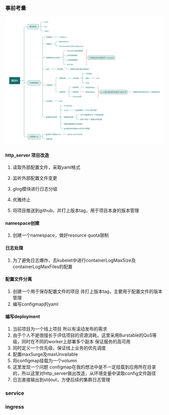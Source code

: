 ### 事前考量

![]()![作业](./作业.png)

####  http_server 项目改造

1. 读取外部配置文件，采取yaml格式

2. 监听外部配置文件变更

3. glog模块进行日志分级

4. 优雅终止
5. 将项目推送到github，并打上版本tag，用于项目本身的版本管理

#### namespace创建

1. 创建一个namespace，做好resource quota限制

#### 日志处理
1. 为了避免日志爆炸，去kubelet中进行containerLogMaxSize及containerLogMaxFiles的配置

####  配置文件分离
1. 创建一个用于保存配置文件的项目 并打上版本tag，主要用于配置文件的版本管理
2. 编写configmap的yaml

####  编写deployment
1. 当前项目为一个线上项目 所以有滚动发布的需求
2. 由于个人不是很擅长于评估项目的资源消耗，这里采用Burstable的QoS等级，同时在不同的worker上部署多个副本 保证服务的高可用
3. 同时定义一个优先级，保证线上业务的优先调度
3. 配置maxSurge及maxUnvailable
4. 将configmap挂载为一个volumn
5. 这里发现一个问题 configmap在我的想法中是不一定挂载到应用所在目录的，所以这里对http_server做出改造，从环境变量中读取config文件路径
6. 日志直接输出到stdout，方便后续的集群日志管理
### service
### ingress